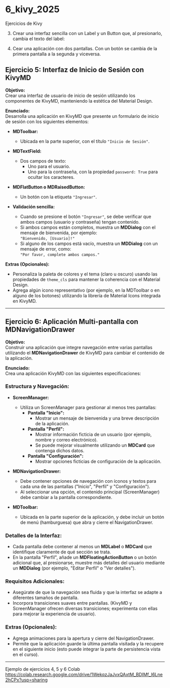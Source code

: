 # 6_kivy_2025
Ejercicios de Kivy 

3) Crear una interfaz sencilla con un Label y un Button que, al presionarlo, cambia el texto del label:

4) Cear una aplicación con dos pantallas. Con un botón se cambia de la primera pantalla a la segunda y viceversa.

## Ejercicio 5: Interfaz de Inicio de Sesión con KivyMD

**Objetivo:**  
Crear una interfaz de usuario de inicio de sesión utilizando los componentes de KivyMD, manteniendo la estética del Material Design.

**Enunciado:**  
Desarrolla una aplicación en KivyMD que presente un formulario de inicio de sesión con los siguientes elementos:

- **MDToolbar:**  
  - Ubicada en la parte superior, con el título `"Inicio de Sesión"`.

- **MDTextField:**  
  - Dos campos de texto:
    - Uno para el usuario.
    - Uno para la contraseña, con la propiedad `password: True` para ocultar los caracteres.

- **MDFlatButton o MDRaisedButton:**  
  - Un botón con la etiqueta `"Ingresar"`.

- **Validación sencilla:**  
  - Cuando se presione el botón `"Ingresar"`, se debe verificar que ambos campos (usuario y contraseña) tengan contenido.
  - Si ambos campos están completos, muestra un **MDDialog** con el mensaje de bienvenida, por ejemplo:  
    `"Bienvenido, [Usuario]!"`
  - Si alguno de los campos está vacío, muestra un **MDDialog** con un mensaje de error, como:  
    `"Por favor, complete ambos campos."`

**Extras (Opcionales):**  
- Personaliza la paleta de colores y el tema (claro u oscuro) usando las propiedades de `theme_cls` para mantener la coherencia con el Material Design.
- Agrega algún icono representativo (por ejemplo, en la MDToolbar o en alguno de los botones) utilizando la librería de Material Icons integrada en KivyMD.

---

## Ejercicio 6: Aplicación Multi-pantalla con MDNavigationDrawer

**Objetivo:**  
Construir una aplicación que integre navegación entre varias pantallas utilizando el **MDNavigationDrawer** de KivyMD para cambiar el contenido de la aplicación.

**Enunciado:**  
Crea una aplicación KivyMD con las siguientes especificaciones:

### Estructura y Navegación:
- **ScreenManager:**  
  - Utiliza un ScreenManager para gestionar al menos tres pantallas:
    - **Pantalla "Inicio":**  
      - Mostrar un mensaje de bienvenida y una breve descripción de la aplicación.
    - **Pantalla "Perfil":**  
      - Mostrar información ficticia de un usuario (por ejemplo, nombre y correo electrónico).
      - Se puede mejorar visualmente utilizando un **MDCard** que contenga dichos datos.
    - **Pantalla "Configuración":**  
      - Mostrar opciones ficticias de configuración de la aplicación.
  
- **MDNavigationDrawer:**  
  - Debe contener opciones de navegación con íconos y textos para cada una de las pantallas ("Inicio", "Perfil" y "Configuración").
  - Al seleccionar una opción, el contenido principal (ScreenManager) debe cambiar a la pantalla correspondiente.

- **MDToolbar:**  
  - Ubicada en la parte superior de la aplicación, y debe incluir un botón de menú (hamburguesa) que abra y cierre el NavigationDrawer.

### Detalles de la Interfaz:
- Cada pantalla debe contener al menos un **MDLabel** o **MDCard** que identifique claramente de qué sección se trata.
- En la pantalla "Perfil", añade un **MDFloatingActionButton** o un botón adicional que, al presionarse, muestre más detalles del usuario mediante un **MDDialog** (por ejemplo, "Editar Perfil" o "Ver detalles").

### Requisitos Adicionales:
- Asegúrate de que la navegación sea fluida y que la interfaz se adapte a diferentes tamaños de pantalla.
- Incorpora transiciones suaves entre pantallas. (KivyMD y ScreenManager ofrecen diversas transiciones; experimenta con ellas para mejorar la experiencia de usuario).

### Extras (Opcionales):
- Agrega animaciones para la apertura y cierre del NavigationDrawer.
- Permite que la aplicación guarde la última pantalla visitada y la recupere en el siguiente inicio (esto puede integrar la parte de persistencia vista en el curso).

---



Ejemplo de ejercicios 4, 5 y 6 Colab https://colab.research.google.com/drive/1WekqzJaJvxQAxtM_BDIMf_I6Lne2hCPx?usp=sharing

